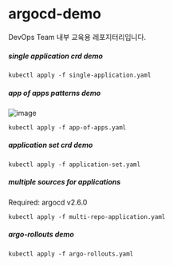# argocd-demo

DevOps Team 내부 교육용 레포지터리입니다.



##### single application crd demo

```
kubectl apply -f single-application.yaml
```

##### app of apps patterns demo

![image](https://github.com/hojun121/argocd-app-of-apps/assets/107022839/dbb6b633-0742-4a54-a865-b38b096ebfc7)

```
kubectl apply -f app-of-apps.yaml
```

##### application set crd demo

```
kubectl apply -f application-set.yaml
```

##### multiple sources for applications
Required: argocd v2.6.0

```
kubectl apply -f multi-repo-application.yaml
```

##### argo-rollouts demo

```
kubectl apply -f argo-rollouts.yaml
```
